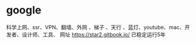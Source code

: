 # google
科学上网、ssr、VPN、翻墙、外网 、梯子 、天行 、蓝灯、youtube、mac、开发者、设计师、工具、  网址 https://star2.gitbook.io/
已稳定运行5年


